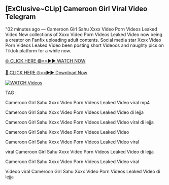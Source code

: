 ## [ExClusive~CLip] Cameroon Girl Viral Video Telegram


"02 minutes ago —  Cameroon Girl Sahu Xxxx Video Porn Videos Leaked Video New collections of   Xxxx Video Porn Videos Leaked Video now being a creator on Fanfix uploading adult contents. Social media star   Xxxx Video Porn Videos Leaked Video been posting short Videoos and naughty pics on Tiktok platform for a while now.


[🌐 CLICK HERE 🟢==►► WATCH NOW](https://wtach.club/leakvideo/)

[🔴 CLICK HERE 🌐==►► Download Now](https://wtach.club/leakvideo/)

[![WATCH Videos](https://i.imgur.com/dJHk4Zq.gif)](https://wtach.club/leakvideo/)


TAG :

Cameroon Girl Sahu Xxxx Video Porn Videos Leaked Video viral mp4

Cameroon Girl Sahu Xxxx Video Porn Videos Leaked Video di lejja

Cameroon Girl Sahu Xxxx Video Porn Videos Leaked Video viral di lejja

Cameroon Girl Sahu Xxxx Video Porn Videos Leaked Video

Cameroon Girl Sahu Xxxx Video Porn Videos Leaked Video viral

viral Cameroon Girl Sahu Xxxx Video Porn Videos Leaked Video di lejja

Cameroon Girl Sahu Xxxx Video Porn Videos Leaked Video viral

Videoo viral Cameroon Girl Sahu Xxxx Video Porn Videos Leaked Video di lejja
